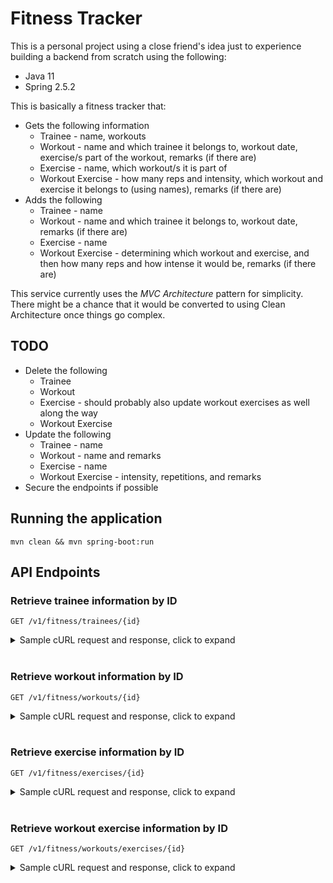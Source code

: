 # Fitness Tracker

This is a personal project using a close friend's idea just to experience building a backend from scratch using the following:
- Java 11
- Spring 2.5.2

This is basically a fitness tracker that:
- Gets the following information
  - Trainee - name, workouts
  - Workout - name and which trainee it belongs to, workout date, exercise/s part of the workout, remarks (if there are)
  - Exercise - name, which workout/s it is part of
  - Workout Exercise - how many reps and intensity, which workout and exercise it belongs to (using names), remarks (if there are)
- Adds the following
  - Trainee - name
  - Workout - name and which trainee it belongs to, workout date, remarks (if there are)
  - Exercise - name
  - Workout Exercise - determining which workout and exercise, and then how many reps and how intense it would be, remarks (if there are)

This service currently uses the _MVC Architecture_ pattern for simplicity. There might be a chance that it would be converted to using Clean Architecture once things go complex.

## TODO
- Delete the following
  - Trainee
  - Workout 
  - Exercise - should probably also update workout exercises as well along the way 
  - Workout Exercise
- Update the following
  - Trainee - name
  - Workout - name and remarks
  - Exercise - name
  - Workout Exercise - intensity, repetitions, and remarks
- Secure the endpoints if possible

## Running the application
```shell
mvn clean && mvn spring-boot:run
```

## API Endpoints

### Retrieve trainee information by ID

```shell
GET /v1/fitness/trainees/{id}
```
<details>
<summary markdown="span">Sample cURL request and response, click to expand</summary>

**Request**

```shell
curl 'http://localhost:8080/v1/fitness/trainees/1'
```

**Success 200 OK Response**

```json
{
    "id": 1,
    "name": "Handsome Trainee",
    "workouts": [
        {
            "id": 1,
            "name": "Handsome Workout 1",
            "workoutDate": "2022-10-10",
            "remarks": null
        },
        // omitted for brevity
    ]
}
```

</details>
<br>

### Retrieve workout information by ID

```shell
GET /v1/fitness/workouts/{id}
```
<details>
<summary markdown="span">Sample cURL request and response, click to expand</summary>

**Request**

```shell
curl 'http://localhost:8080/v1/fitness/workouts/1'
```

**Success 200 OK Response**

```json
{
  "id": 1,
  "name": "Handsome Workout 1",
  "traineeName": "Handsome Trainee",
  "remarks": null,
  "date": "2022-10-10",
  "exercises": [
    {
      "id": 1000,
      "exerciseName": "Exercise 1",
      "repetitions": 10,
      "intensity": "low",
      "remarks": null
    },
    // omitted for brevity
  ]
}
```

</details>
<br>

### Retrieve exercise information by ID

```shell
GET /v1/fitness/exercises/{id}
```
<details>
<summary markdown="span">Sample cURL request and response, click to expand</summary>

**Request**

```shell
curl 'http://localhost:8080/v1/fitness/exercises/1'
```

**Success 200 OK Response**

```json
{
  "id": 1,
  "name": "Exercise 1",
  "workouts": [
    {
      "id": 1,
      "name": "Handsome Workout 1",
      "workoutDate": "2022-10-10",
      "remarks": null
    },
    // omitted for brevity
  ]
}
```

</details>
<br>

### Retrieve workout exercise information by ID

```shell
GET /v1/fitness/workouts/exercises/{id}
```
<details>
<summary markdown="span">Sample cURL request and response, click to expand</summary>

**Request**

```shell
curl 'http://localhost:8080/v1/workouts/exercises/1000'
```

**Success 200 OK Response**

```json
{
  "id": 1000,
  "workoutName": "Handsome Workout 1",
  "exerciseName": "Exercise 1",
  "repetitions": 10,
  "intensity": "low",
  "remarks": null
}
```

</details>
<br>